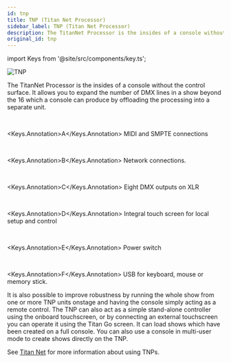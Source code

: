 ```yaml
---
id: tnp
title: TNP (Titan Net Processor)
sidebar_label: TNP (Titan Net Processor)
description: The TitanNet Processor is the insides of a console without the control surface.
original_id: tnp
---
```


import Keys from '@site/src/components/key.ts';

![TNP](/docs/images/TNP.png)

The TitanNet Processor is the insides of a console without the control
surface. It allows you to expand the number of DMX lines in a show
beyond the 16 which a console can produce by offloading the processing
into a separate unit.

<br/>

<Keys.Annotation>A</Keys.Annotation> MIDI and SMPTE connections

<br/>

<Keys.Annotation>B</Keys.Annotation> Network connections.

<br/>

<Keys.Annotation>C</Keys.Annotation> Eight DMX outputs on XLR

<br/>

<Keys.Annotation>D</Keys.Annotation> Integral touch screen for local setup and control

<br/>

<Keys.Annotation>E</Keys.Annotation> Power switch

<br/>

<Keys.Annotation>F</Keys.Annotation> USB for keyboard, mouse or memory stick.

It is also possible to improve robustness by running the whole show from
one or more TNP units onstage and having the console simply acting as a
remote control. The TNP can also act as a simple stand-alone controller
using the onboard touchscreen, or by connecting an external touchscreen
you can operate it using the Titan Go screen. It can load shows which
have been created on a full console. You can also use a console in
multi-user mode to create shows directly on the TNP.

See [Titan Net](../titan-net.md) for more information about using TNPs.